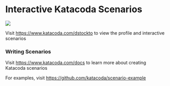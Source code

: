 # Interactive Katacoda Scenarios

[![](http://shields.katacoda.com/katacoda/dstockto/count.svg)](https://www.katacoda.com/dstockto "Get your profile on Katacoda.com")

Visit https://www.katacoda.com/dstockto to view the profile and interactive scenarios

### Writing Scenarios
Visit https://www.katacoda.com/docs to learn more about creating Katacoda scenarios

For examples, visit https://github.com/katacoda/scenario-example
